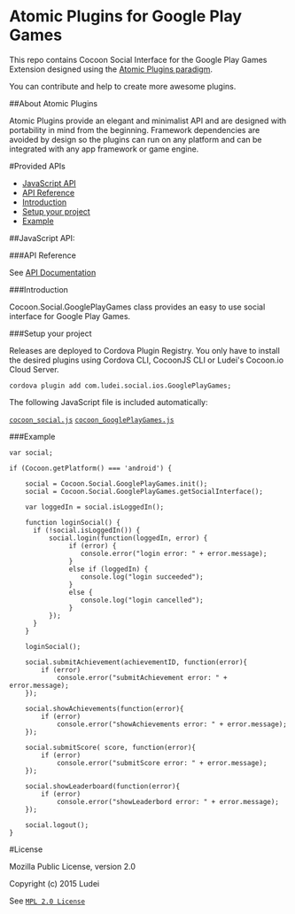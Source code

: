 Atomic Plugins for Google Play Games
========================================

This repo contains Cocoon Social Interface for the Google Play Games Extension designed using the [Atomic Plugins paradigm](#about-atomic-plugins). 

You can contribute and help to create more awesome plugins.

##About Atomic Plugins

Atomic Plugins provide an elegant and minimalist API and are designed with portability in mind from the beginning. Framework dependencies are avoided by design so the plugins can run on any platform and can be integrated with any app framework or game engine. 

#Provided APIs

  * [JavaScript API](#javascript-api)
  * [API Reference](#api-reference)
  * [Introduction](#introduction)
  * [Setup your project](#setup-your-project)
  * [Example](#example-1)

##JavaScript API:

###API Reference

See [API Documentation](http://ludei.github.io/cocoon-common/dist/doc/js/Cocoon.Social.GooglePlayGames.html)

###Introduction 

Cocoon.Social.GooglePlayGames class provides an easy to use social interface for Google Play Games. 

###Setup your project

Releases are deployed to Cordova Plugin Registry. You only have to install the desired plugins using Cordova CLI, CocoonJS CLI or Ludei's Cocoon.io Cloud Server.

    cordova plugin add com.ludei.social.ios.GooglePlayGames;

The following JavaScript file is included automatically:

[`cocoon_social.js`](https://github.com/ludei/atomic-plugins-social/blob/master/src/js/cocoon_social.js)
[`cocoon_GooglePlayGames.js`](src/js/cocoon_GooglePlayGames.js)

###Example

	var social;

	if (Cocoon.getPlatform() === 'android') {
		
		social = Cocoon.Social.GooglePlayGames.init();
		social = Cocoon.Social.GooglePlayGames.getSocialInterface();
	
		var loggedIn = social.isLoggedIn();

		function loginSocial() {
		  if (!social.isLoggedIn()) {
		      social.login(function(loggedIn, error) {
		           if (error) {
		              console.error("login error: " + error.message);
		           }
		           else if (loggedIn) {
		              console.log("login succeeded");
		           }
		           else {
		              console.log("login cancelled");
		           }
		      });
		  }
		}

		loginSocial();

	    social.submitAchievement(achievementID, function(error){
	    	if (error)
	        	console.error("submitAchievement error: " + error.message);
		});

		social.showAchievements(function(error){
	    	if (error)
	        	console.error("showAchievements error: " + error.message);
		});

		social.submitScore( score, function(error){
    		if (error)
        		console.error("submitScore error: " + error.message);
		});

		social.showLeaderboard(function(error){
   			if (error)
     			console.error("showLeaderbord error: " + error.message);
		});

	    social.logout();
	}

#License

Mozilla Public License, version 2.0

Copyright (c) 2015 Ludei 

See [`MPL 2.0 License`](LICENSE)